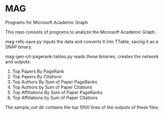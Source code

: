 # MAG
Programs for Microsoft Academic Graph

This repo consists of programs to analyze the Microsoft Academic Graph.

mag-refs-save.py inputs the data and converts it into TTable, saving it as a SNAP binary.

mag-gen-cit-pagerank-tables.py reads these binaries, creates the network and outputs:

1. Top Papers By PageRank
2. Top Papers By Citations
3. Top Authors By Sum of Paper PageRanks
4. Top Authors by Sum of Paper Citations
3. Top Affiliations By Sum of Paper PageRanks
4. Top Affiliations by Sum of Paper Citations

The sample_out dir contains the top 1000 lines of the outputs of these files.
